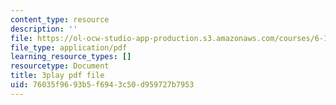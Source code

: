 ```yaml
---
content_type: resource
description: ''
file: https://ol-ocw-studio-app-production.s3.amazonaws.com/courses/6-189-multicore-programming-primer-january-iap-2007/76035f9693b5f6943c50d959727b7953_SI_GKdFQmds.pdf
file_type: application/pdf
learning_resource_types: []
resourcetype: Document
title: 3play pdf file
uid: 76035f96-93b5-f694-3c50-d959727b7953
---
```

